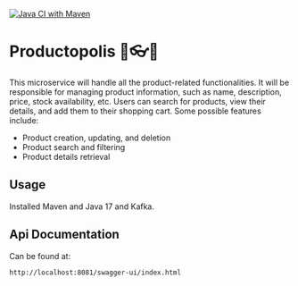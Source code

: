 [![Java CI with Maven](https://github.com/crisywini/productopolis/actions/workflows/maven.yml/badge.svg?branch=develop&event=push)](https://github.com/crisywini/productopolis/actions/workflows/maven.yml)

# Productopolis 🥽👓🎹


This microservice will handle all the product-related functionalities. It will be responsible for managing product information, such as name, description, price, stock availability, etc. Users can search for products, view their details, and add them to their shopping cart. Some possible features include:

- Product creation, updating, and deletion
- Product search and filtering
- Product details retrieval


## Usage

Installed Maven and Java 17 and Kafka.

## Api Documentation

Can be found at:

    http://localhost:8081/swagger-ui/index.html
